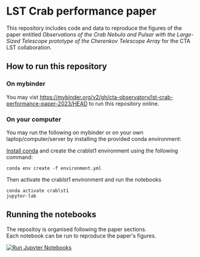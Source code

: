 # LST Crab performance paper

This repository includes code and data to reproduce the figures of the paper entitled _Observations of the Crab Nebula and Pulsar with the Large-Sized Telescope prototype of the Cherenkov Telescope Array_ for the CTA LST collaboration.


## How to run this repository

### On mybinder

You may vist https://mybinder.org/v2/gh/cta-observatory/lst-crab-performance-paper-2023/HEAD to run this repository online.

### On your computer

You may run the following on mybinder or on your own laptop/computer/server by installing the provided conda environment:

[Install conda](https://conda.io/projects/conda/en/latest/user-guide/install/index.html) and create the crablst1 environment using the following command:

```
conda env create -f environment.yml
```

Then activate the crablst1 environment and run the notebooks

```
conda activate crablst1
jupyter-lab
```

## Running the notebooks

The repositoy is organised following the paper sections.    
Each notebook can be run to reproduce the paper's figures.

[![Run Jupyter Notebooks](https://github.com/cta-observatory/lst-crab-performance-paper-2023/actions/workflows/run_notebooks.yml/badge.svg?branch=main)](https://github.com/cta-observatory/lst-crab-performance-paper-2023/actions/workflows/run_notebooks.yml)
